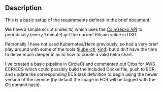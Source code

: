 ## Description

This is a basic setup of the requirements defined in the brief document.

We have a simple script (index.ts) which uses the [CoinGecko API](https://www.npmjs.com/package/coingecko-api) to periodically (every 1 minute) get the current Bitcoin value in USD.

Personally I have not used Kubernetes/Helm previously, so had a very brief play around with some of the tools ([kube-ctl](https://kubernetes.io/docs/tasks/tools/), [kind](https://kind.sigs.k8s.io/docs/user/quick-start/)) but didn't have the time to delve much deeper in as to how to create a valid helm chart. 

I've created a basic pipeline in CircleCI and commented out Orbs for AWS ECR/ECS which could possibly build the included Dockerfile, push to ECR, and update the corresponding ECS task definition to begin using the newer version of the service (by default the image in ECR will be tagged with the Git commit hash).

